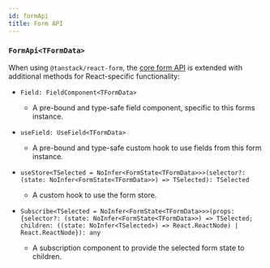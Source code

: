 ```yaml
---
id: formApi
title: Form API
---
```


### `FormApi<TFormData>`

When using `@tanstack/react-form`, the [core form API](../../reference/formApi) is extended with additional methods for React-specific functionality:

- ```tsx
  Field: FieldComponent<TFormData>
  ```
  - A pre-bound and type-safe field component, specific to this forms instance.
- ```tsx
  useField: UseField<TFormData>
  ```
  - A pre-bound and type-safe custom hook to use fields from this form instance.
- ```tsx
  useStore<TSelected = NoInfer<FormState<TFormData>>>(selector?: (state: NoInfer<FormState<TFormData>>) => TSelected): TSelected
  ```
  - A custom hook to use the form store.
- ```tsx
  Subscribe<TSelected = NoInfer<FormState<TFormData>>>(props: {selector?: (state: NoInfer<FormState<TFormData>>) => TSelected; children: ((state: NoInfer<TSelected>) => React.ReactNode) | React.ReactNode}): any
  ```
  - A subscription component to provide the selected form state to children.
